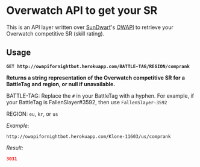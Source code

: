 # Overwatch API to get your SR
This is an API layer written over [SunDwarf](https://github.com/SunDwarf)'s [OWAPI](https://owapi.net) to retrieve your Overwatch competitive SR (skill rating).

## Usage

**`GET http://owapifornightbot.herokuapp.com/BATTLE-TAG/REGION/comprank`**

**Returns a string representation of the Overwatch competitive SR for a BattleTag and region, or null if unavailable.**

BATTLE-TAG: Replace the `#` in your BattleTag with a hyphen. For example, if your BattleTag is FallenSlayer#3592, then use `FallenSlayer-3592`

REGION: `eu`, `kr`, or `us`

*Example:*

`http://owapifornightbot.herokuapp.com/Klone-11603/us/comprank`

*Result:*

```json
3031
```
